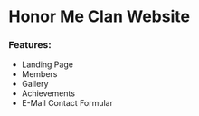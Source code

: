 # Honor Me Clan Website

### Features:

* Landing Page
* Members
* Gallery
* Achievements
* E-Mail Contact Formular

